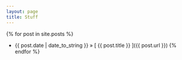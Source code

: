 ```yaml
---
layout: page
title: Stuff
---
```


<!-- # Blog Posts -->

{% for post in site.posts %}
  * {{ post.date | date_to_string }} &raquo; [ {{ post.title }} ]({{ post.url }})
{% endfor %}

